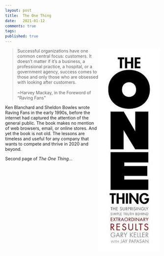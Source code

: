 ```yaml
---
layout: post
title:  The One Thing
date:   2021-01-12
comments: true
tags: 
published: true
---
```

 
<img src="/images/the_one_thing.jpg" width="200" align="right" alt="The One Thing by Gary Keller with Jay Papasan" title="The One Thing by Gary Keller with Jay Papasan" />

>Successful organizations have one common central focus: customers. It doesn’t matter if it’s a business, a professional practice, a hospital, or a government agency, success comes to those and only those who are obsessed with looking after customers.
<br/><br/>~Harvey Mackay, in the Foreword of “Raving Fans"

Ken Blanchard and Sheldon Bowles wrote Raving Fans in the early 1990s, before the internet had captured the attention of the general public. The book makes no mention of web browsers, email, or online stores. And yet the book is not old. The lessons are timeless and useful for any company that wants to compete and thrive in 2020 and beyond.

<!--more-->

Second page of _The One Thing_...

